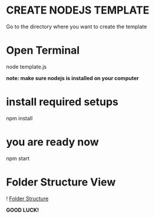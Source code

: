 # CREATE NODEJS TEMPLATE

Go to the directory where you want to create the template

# Open Terminal

node template.js

**note: make sure nodejs is installed on your computer**

# install required setups

npm install

# you are ready now

npm start

# Folder Structure View

! [Folder Structure](https://i.hizliresim.com/5pm3531.png)

**GOOD LUCK!**



